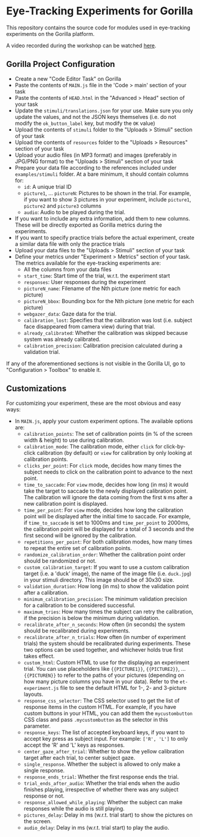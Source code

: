 # Eye-Tracking Experiments for Gorilla
This repository contains the source code for modules used in eye-tracking experiments on the Gorilla platform.

A video recorded during the workshop can be watched [here](https://www.youtube.com/watch?v=bkNe61SAOKk).

## Gorilla Project Configuration
- Create a new "Code Editor Task" on Gorilla
- Paste the contents of `MAIN.js` file in the 'Code > main' section of your task
- Paste the contents of `HEAD.html` in the "Advanced > Head" section of your task
- Update the `stimuli/translations.json` for your use. Make sure you only update the values, and not the JSON keys themselves (i.e. do not modify the `ok_button_label` key, but modify the `OK` value)
- Upload the contents of `stimuli` folder to the "Uploads > Stimuli" section of your task
- Upload the contents of `resources` folder to the "Uploads > Resources" section of your task
- Upload your audio files (in MP3 format) and images (preferably in JPG/PNG format) to the "Uploads > Stimuli" section of your task
- Prepare your data file according to the references included under `examples/stimuli` folder. At a bare minimum, it should contain columns for:
    - `id`: A unique trial ID
    - `picture1`, ... `pictureN`: Pictures to be shown in the trial. For example, if you want to show 3 pictures in your experiment, include `picture1`, `picture2` and `picture3`     columns
    - `audio`: Audio to be played during the trial.
- If you want to include any extra information, add them to new columns. These will be directly exported as Gorilla metrics during the experiments.
- If you want to specify practice trials before the actual experiment, create a similar data file with only the practice trials
- Upload your data files to the "Uploads > Stimuli" section of your task
- Define your metrics under "Experiment > Metrics" section of your task. The metrics available for the eye-tracking experiments are:
    - All the columns from your data files
    - `start_time`: Start time of the trial, w.r.t. the experiment start
    - `responses`: User responses during the experiment
    - `pictureN_name`: Filename of the Nth picture (one metric for each picture)
    - `pictureN_bbox`: Bounding box for the Nth picture (one metric for each picture)
    - `webgazer_data`: Gaze data for the trial.
    - `calibration_lost`: Specifies that the calibration was lost (i.e. subject face disappeared from camera view) during that trial.
    - `already_calibrated`: Whether the calibration was skipped because system was already calibrated.
    - `calibration_precision`: Calibration precision calculated during a validation trial.
    
   
If any of the aforementioned sections is not visible in the Gorilla UI, go to "Configuration > Toolbox" to enable it.

## Customizations
For customizing your experiment, these are the most obvious and easy ways:
- In `MAIN.js`, apply your custom experiment options. The available options are:
    - `calibration_points`: The set of calibration points (in % of the screen width & height) to use during calibration.
    - `calibration_mode`: The calibration mode, either `click` for click-by-click calibration (by default) or `view` for calibration by only looking at calibration points.
    - `clicks_per_point`: For `click` mode, decides how many times the subject needs to click on the calibration point to advance to the next point.
    - `time_to_saccade`: For `view` mode, decides how long (in ms) it would take the target to saccade to the newly displayed calibration point. The calibration will ignore the data coming from the first `N` ms after a new calibration point is displayed.
    - `time_per_point`: For `view` mode, decides how long the calibration point will be displayed after the initial time to saccade. For example, if `time_to_saccade` is set to 1000ms and `time_per_point` to 2000ms, the calibration point will be displayed for a total of 3 seconds and the first second will be ignored by the calibration.
    - `repetitions_per_point`: For both calibration modes, how many times to repeat the entire set of calibration points.
    - `randomize_calibration_order`: Whether the calibration point order should be randomized or not.
    - `custom_calibration_target`: If you want to use a custom calibration target (i.e. a 'duck' image), the name of the image file (i.e. `duck.jpg`) in your stimuli directory. This image should be of 30x30 size. 
    - `validation_duration`: How long (in ms) to show the validation point after a calibration.
    - `minimum_calibration_precision`: The minimum validation precision for a calibration to be considered successful.
    - `maximum_tries`: How many times the subject can retry the calibration, if the precision is below the minimum during validation.
    - `recalibrate_after_n_seconds`: How often (in seconds) the system should be recalibrated during experiments.
    - `recalibrate_after_n_trials`: How often (in number of experiment trials) the system should be recalibrated during experiments. These two options can be used together, and whichever holds true first takes effect.
    - `custom_html`: Custom HTML to use for the displaying an experiment trial. You can use placeholders like `{{PICTURE1}}`, `{{PICTURE2}}`, ... `{{PICTUREN}}` to refer to the paths of your pictures (depending on how many picture columns you have in your data). Refer to the `et-experiment.js` file to see the default HTML for 1-, 2- and 3-picture layouts.
    - `response_css_selector`: The CSS selector used to get the list of response items in the custom HTML. For example, if you have custom buttons in your HTML, you can add them the `mycustombutton` CSS class and pass `.mycustombutton` as the selector in this parameter.
    - `response_keys`: The list of accepted keyboard keys, if you want to accept key press as subject input. For example: `['R', 'L']` to only accept the 'R' and 'L' keys as responses.
    - `center_gaze_after_trial`: Whether to show the yellow calibration target after each trial, to center subject gaze.
    - `single_response`. Whether the subject is allowed to only make a single response.
    - `response_ends_trial`: Whether the first response ends the trial.
    - `trial_ends_after_audio`: Whether the trial ends when the audio finishes playing, irrespective of whether there was any subject response or not.
    - `response_allowed_while_playing`: Whether the subject can make responses while the audio is still playing.
    - `pictures_delay`: Delay in ms (w.r.t. trial start) to show the pictures on the screen.
    - `audio_delay`: Delay in ms (w.r.t. trial start) to play the audio.
    
